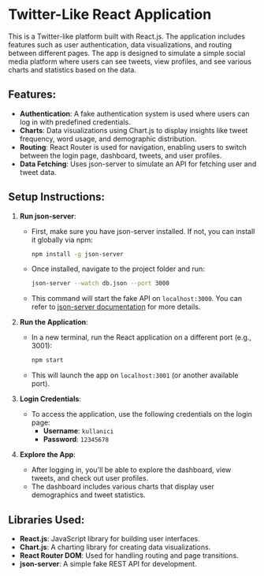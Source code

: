 # Twitter-Like React Application

This is a Twitter-like platform built with React.js. The application includes features such as user authentication, data visualizations, and routing between different pages. The app is designed to simulate a simple social media platform where users can see tweets, view profiles, and see various charts and statistics based on the data.

## Features:
- **Authentication**: A fake authentication system is used where users can log in with predefined credentials.
- **Charts**: Data visualizations using Chart.js to display insights like tweet frequency, word usage, and demographic distribution.
- **Routing**: React Router is used for navigation, enabling users to switch between the login page, dashboard, tweets, and user profiles.
- **Data Fetching**: Uses json-server to simulate an API for fetching user and tweet data.

## Setup Instructions:

1. **Run json-server**:
   - First, make sure you have json-server installed. If not, you can install it globally via npm:
     ```bash
     npm install -g json-server
     ```
   - Once installed, navigate to the project folder and run:
     ```bash
     json-server --watch db.json --port 3000
     ```
   - This command will start the fake API on `localhost:3000`. You can refer to [json-server documentation](https://github.com/typicode/json-server) for more details.

2. **Run the Application**:
   - In a new terminal, run the React application on a different port (e.g., 3001):
     ```bash
     npm start
     ```
   - This will launch the app on `localhost:3001` (or another available port).

3. **Login Credentials**:
   - To access the application, use the following credentials on the login page:
     - **Username**: `kullanici`
     - **Password**: `12345678`

4. **Explore the App**:
   - After logging in, you'll be able to explore the dashboard, view tweets, and check out user profiles.
   - The dashboard includes various charts that display user demographics and tweet statistics.
   
## Libraries Used:
- **React.js**: JavaScript library for building user interfaces.
- **Chart.js**: A charting library for creating data visualizations.
- **React Router DOM**: Used for handling routing and page transitions.
- **json-server**: A simple fake REST API for development.
